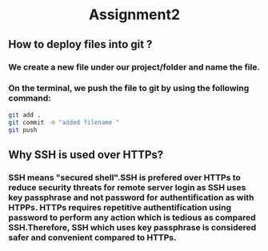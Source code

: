 <h1 align ="center">Assignment2</h1>

## How to deploy files into git ?    
### We create a new file under our project/folder and name the file.    
### On the terminal, we push the file to git by using the following command:
```sh
git add . 
git commit -m "added filename " 
git push
```


## Why SSH is used over HTTPs?   
### SSH means "secured shell".SSH is prefered over HTTPs to reduce security threats for remote server login as SSH uses key passphrase and not password for authentification as with HTPPs. HTTPs requires repetitive authentification using password to perform any action which is tedious as compared SSH.Therefore, SSH which uses key passphrase is considered safer and convenient compared to HTTPs. 


